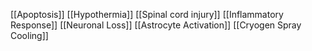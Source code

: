 [[Apoptosis]]
[[Hypothermia]]
[[Spinal cord injury]]
[[Inflammatory Response]]
[[Neuronal Loss]]
[[Astrocyte Activation]]
[[Cryogen Spray Cooling]]
